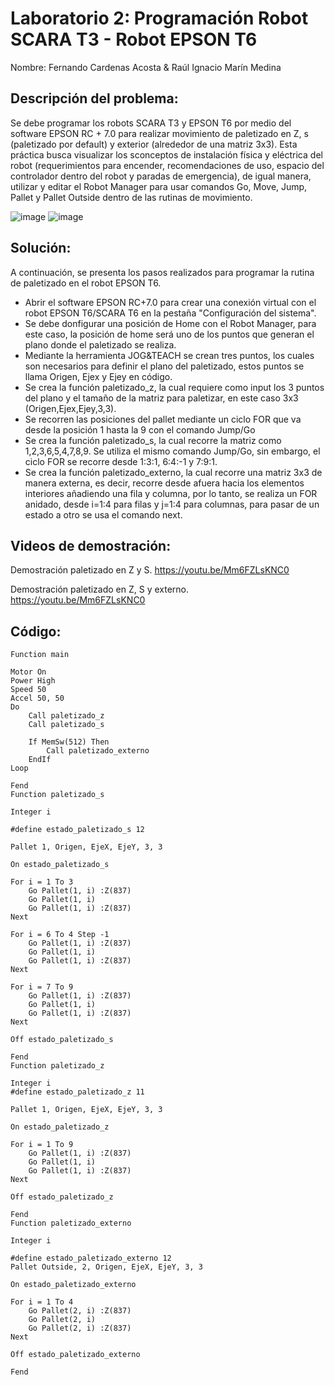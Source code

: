 # Laboratorio 2: Programación Robot SCARA T3 - Robot EPSON T6
Nombre: Fernando Cardenas Acosta & Raúl Ignacio Marín Medina

## Descripción del problema: 
Se debe programar los robots SCARA T3 y EPSON T6 por medio del software EPSON RC + 7.0 para realizar movimiento de paletizado en Z, s (paletizado por default) y exterior (alrededor de una matriz 3x3). Esta práctica busca visualizar los sconceptos de instalación física y eléctrica del robot (requerimientos para encender, recomendaciones de uso, espacio del controlador dentro del robot y paradas de emergencia), de igual manera, utilizar y editar el Robot Manager para usar comandos Go, Move, Jump, Pallet y Pallet Outside dentro de las rutinas de movimiento. 

![image](https://github.com/fcardenasa/Robotica-Lab-2/assets/124843458/64eaa355-e2cb-42ae-b290-5bc2ba5fb59a)
![image](https://github.com/fcardenasa/Robotica-Lab-2/assets/124843458/0c5d5f1b-2120-4576-9d47-e58d5402e995)

## Solución:

A continuación, se presenta los pasos realizados para programar la rutina de paletizado en el robot EPSON T6.
* Abrir el software EPSON RC+7.0 para crear una conexión virtual con el robot EPSON T6/SCARA T6 en la pestaña "Configuración del sistema".
* Se debe donfigurar una posición de Home con el Robot Manager, para este caso, la posición de home será uno de los puntos que generan el plano donde el paletizado se realiza.
* Mediante la herramienta JOG&TEACH se crean tres puntos, los cuales son necesarios para definir el plano del paletizado, estos puntos se llama Origen, Ejex y Ejey en código.
* Se crea la función paletizado_z, la cual requiere como input los 3 puntos del plano y el tamaño de la matriz para paletizar, en este caso 3x3 (Origen,Ejex,Ejey,3,3).
* Se recorren las posiciones del pallet mediante un ciclo FOR que va desde la posición 1 hasta la 9 con el comando Jump/Go
* Se crea la función paletizado_s, la cual recorre la matriz como 1,2,3,6,5,4,7,8,9. Se utiliza el mismo comando Jump/Go, sin embargo, el ciclo FOR se recorre desde 1:3:1, 6:4:-1 y 7:9:1.
* Se crea la función paletizado_externo, la cual recorre una matriz 3x3 de manera externa, es decir, recorre desde afuera hacia los elementos interiores añadiendo una fila y columna, por lo tanto, se realiza un FOR anidado, desde i=1:4 para filas y j=1:4 para columnas, para pasar de un estado a otro se usa el comando next.

## Videos de demostración: 

Demostración paletizado en Z y S.
https://youtu.be/Mm6FZLsKNC0

Demostración paletizado en Z, S y externo.
https://youtu.be/Mm6FZLsKNC0

## Código:

	Function main
	
	Motor On
	Power High
	Speed 50
	Accel 50, 50
	Do
		Call paletizado_z
		Call paletizado_s
	
		If MemSw(512) Then
			Call paletizado_externo
		EndIf
	Loop
	
	Fend
	Function paletizado_s
	
	Integer i
	
	#define estado_paletizado_s 12
	
	Pallet 1, Origen, EjeX, EjeY, 3, 3
	
	On estado_paletizado_s
	
	For i = 1 To 3
		Go Pallet(1, i) :Z(837)
		Go Pallet(1, i)
		Go Pallet(1, i) :Z(837)
	Next
	
	For i = 6 To 4 Step -1
		Go Pallet(1, i) :Z(837)
		Go Pallet(1, i)
		Go Pallet(1, i) :Z(837)
	Next
	
	For i = 7 To 9
		Go Pallet(1, i) :Z(837)
		Go Pallet(1, i)
		Go Pallet(1, i) :Z(837)
	Next
	
	Off estado_paletizado_s
	
	Fend
	Function paletizado_z
	
	Integer i
	#define estado_paletizado_z 11
	
	Pallet 1, Origen, EjeX, EjeY, 3, 3
	
	On estado_paletizado_z
	
	For i = 1 To 9
		Go Pallet(1, i) :Z(837)
		Go Pallet(1, i)
		Go Pallet(1, i) :Z(837)
	Next
	
	Off estado_paletizado_z
	
	Fend
	Function paletizado_externo
	
	Integer i
	
	#define estado_paletizado_externo 12
	Pallet Outside, 2, Origen, EjeX, EjeY, 3, 3
	
	On estado_paletizado_externo
	
	For i = 1 To 4
		Go Pallet(2, i) :Z(837)
		Go Pallet(2, i)
		Go Pallet(2, i) :Z(837)
	Next
	
	Off estado_paletizado_externo
	
	Fend
